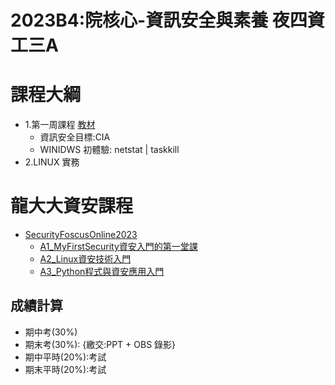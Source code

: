 # 2023B4:院核心-資訊安全與素養	夜四資工三A
# 課程大綱
- 1.第一周課程 [教材](1.md)
  - 資訊安全目標:CIA
  - WINIDWS 初體驗: netstat | taskkill  
- 2.LINUX 實務

# 龍大大資安課程
- [SecurityFoscusOnline2023](https://github.com/MyFirstSecurity2020/SecurityFoscusOnline2023)
  - [A1_MyFirstSecurity資安入門的第一堂課](https://github.com/MyFirstSecurity2020/20230301)
  - [A2_Linux資安技術入門](https://github.com/MyFirstSecurity2020/20230302)
  - [A3_Python程式與資安應用入門](https://github.com/MyFirstSecurity2020/SF2023A3)

## 成績計算
- 期中考(30%)
- 期末考(30%): {繳交:PPT + OBS 錄影}
- 期中平時(20%):考試
- 期末平時(20%):考試
